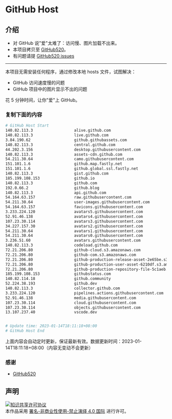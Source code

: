# GitHub Host
## 介绍
- 对 GitHub 说"爱"太难了：访问慢、图片加载不出来。
- 本项目拷贝至 [GitHub520](https://github.com/521xueweihan/GitHub520)。
- 有问题请提 [GitHub520 issues](https://github.com/521xueweihan/GitHub520/issues/new)

---

本项目无需安装任何程序，通过修改本地 hosts 文件，试图解决：
- GitHub 访问速度慢的问题
- GitHub 项目中的图片显示不出的问题

花 5 分钟时间，让你"爱"上 GitHub。

### 复制下面的内容
```bash
# GitHub Host Start
140.82.113.3                  alive.github.com
140.82.113.3                  live.github.com
3.84.190.62                   github.githubassets.com
140.82.113.3                  central.github.com
44.202.3.156                  desktop.githubusercontent.com
140.82.113.3                  assets-cdn.github.com
54.211.30.64                  camo.githubusercontent.com
151.101.1.6                   github.map.fastly.net
151.101.1.6                   github.global.ssl.fastly.net
140.82.113.3                  gist.github.com
185.199.108.153               github.io
140.82.113.3                  github.com
192.0.66.2                    github.blog
140.82.113.3                  api.github.com
54.164.63.157                 raw.githubusercontent.com
54.211.30.64                  user-images.githubusercontent.com
54.164.63.157                 favicons.githubusercontent.com
3.233.224.120                 avatars5.githubusercontent.com
52.91.46.138                  avatars4.githubusercontent.com
107.23.30.114                 avatars3.githubusercontent.com
34.227.157.30                 avatars2.githubusercontent.com
54.211.30.64                  avatars1.githubusercontent.com
54.211.30.64                  avatars0.githubusercontent.com
3.236.51.60                   avatars.githubusercontent.com
140.82.113.3                  codeload.github.com
72.21.206.80                  github-cloud.s3.amazonaws.com
72.21.206.80                  github-com.s3.amazonaws.com
72.21.206.80                  github-production-release-asset-2e65be.s3.amazonaws.com
72.21.206.80                  github-production-user-asset-6210df.s3.amazonaws.com
72.21.206.80                  github-production-repository-file-5c1aeb.s3.amazonaws.com
185.199.108.153               githubstatus.com
140.82.114.18                 github.community
52.224.38.193                 github.dev
140.82.113.3                  collector.github.com
3.233.224.120                 pipelines.actions.githubusercontent.com
52.91.46.138                  media.githubusercontent.com
107.23.30.114                 cloud.githubusercontent.com
107.23.30.114                 objects.githubusercontent.com
13.107.237.40                 vscode.dev


# Update time: 2023-01-14T18:11:18+08:00
# GitHub Host End

```
上面内容会自动定时更新，保证最新有效。数据更新时间：2023-01-14T18:11:18+08:00（内容无变动不会更新）

### 感谢

- [GitHub520](https://github.com/521xueweihan/GitHub520)

## 声明
<a rel="license" href="https://creativecommons.org/licenses/by-nc-nd/4.0/deed.zh"><img alt="知识共享许可协议" style="border-width: 0" src="https://licensebuttons.net/l/by-nc-nd/4.0/88x31.png"></a><br>本作品采用 <a rel="license" href="https://creativecommons.org/licenses/by-nc-nd/4.0/deed.zh">署名-非商业性使用-禁止演绎 4.0 国际</a> 进行许可。